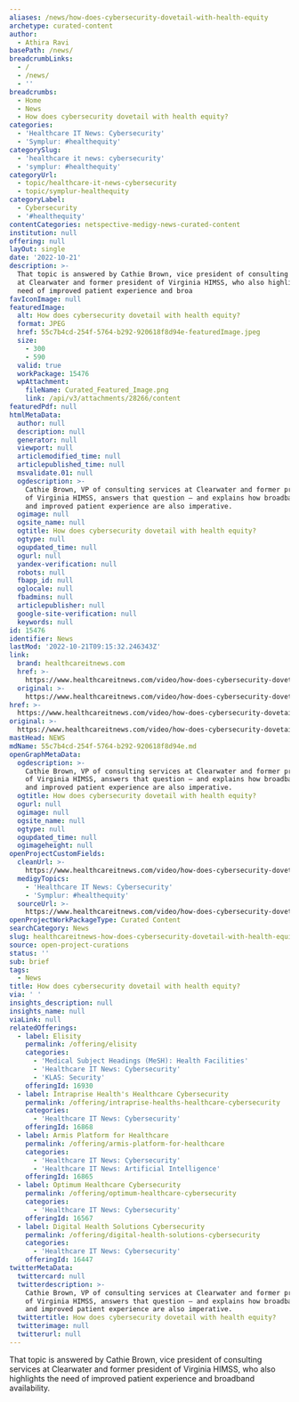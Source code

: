 ```yaml
---
aliases: /news/how-does-cybersecurity-dovetail-with-health-equity
archetype: curated-content
author:
  - Athira Ravi
basePath: /news/
breadcrumbLinks:
  - /
  - /news/
  - ''
breadcrumbs:
  - Home
  - News
  - How does cybersecurity dovetail with health equity?
categories:
  - 'Healthcare IT News: Cybersecurity'
  - 'Symplur: #healthequity'
categorySlug:
  - 'healthcare it news: cybersecurity'
  - 'symplur: #healthequity'
categoryUrl:
  - topic/healthcare-it-news-cybersecurity
  - topic/symplur-healthequity
categoryLabel:
  - Cybersecurity
  - '#healthequity'
contentCategories: netspective-medigy-news-curated-content
institution: null
offering: null
layOut: single
date: '2022-10-21'
description: >-
  That topic is answered by Cathie Brown, vice president of consulting services
  at Clearwater and former president of Virginia HIMSS, who also highlights the
  need of improved patient experience and broa
favIconImage: null
featuredImage:
  alt: How does cybersecurity dovetail with health equity?
  format: JPEG
  href: 55c7b4cd-254f-5764-b292-920618f8d94e-featuredImage.jpeg
  size:
    - 300
    - 590
  valid: true
  workPackage: 15476
  wpAttachment:
    fileName: Curated_Featured_Image.png
    link: /api/v3/attachments/28266/content
featuredPdf: null
htmlMetaData:
  author: null
  description: null
  generator: null
  viewport: null
  articlemodified_time: null
  articlepublished_time: null
  msvalidate.01: null
  ogdescription: >-
    Cathie Brown, VP of consulting services at Clearwater and former president
    of Virginia HIMSS, answers that question – and explains how broadband access
    and improved patient experience are also imperative.
  ogimage: null
  ogsite_name: null
  ogtitle: How does cybersecurity dovetail with health equity?
  ogtype: null
  ogupdated_time: null
  ogurl: null
  yandex-verification: null
  robots: null
  fbapp_id: null
  oglocale: null
  fbadmins: null
  articlepublisher: null
  google-site-verification: null
  keywords: null
id: 15476
identifier: News
lastMod: '2022-10-21T09:15:32.246343Z'
link:
  brand: healthcareitnews.com
  href: >-
    https://www.healthcareitnews.com/video/how-does-cybersecurity-dovetail-health-equity
  original: >-
    https://www.healthcareitnews.com/video/how-does-cybersecurity-dovetail-health-equity
href: >-
  https://www.healthcareitnews.com/video/how-does-cybersecurity-dovetail-health-equity
original: >-
  https://www.healthcareitnews.com/video/how-does-cybersecurity-dovetail-health-equity
mastHead: NEWS
mdName: 55c7b4cd-254f-5764-b292-920618f8d94e.md
openGraphMetaData:
  ogdescription: >-
    Cathie Brown, VP of consulting services at Clearwater and former president
    of Virginia HIMSS, answers that question – and explains how broadband access
    and improved patient experience are also imperative.
  ogtitle: How does cybersecurity dovetail with health equity?
  ogurl: null
  ogimage: null
  ogsite_name: null
  ogtype: null
  ogupdated_time: null
  ogimageheight: null
openProjectCustomFields:
  cleanUrl: >-
    https://www.healthcareitnews.com/video/how-does-cybersecurity-dovetail-health-equity
  medigyTopics:
    - 'Healthcare IT News: Cybersecurity'
    - 'Symplur: #healthequity'
  sourceUrl: >-
    https://www.healthcareitnews.com/video/how-does-cybersecurity-dovetail-health-equity
openProjectWorkPackageType: Curated Content
searchCategory: News
slug: healthcareitnews-how-does-cybersecurity-dovetail-with-health-equity
source: open-project-curations
status: ''
sub: brief
tags:
  - News
title: How does cybersecurity dovetail with health equity?
via: ' '
insights_description: null
insights_name: null
viaLink: null
relatedOfferings:
  - label: Elisity
    permalink: /offering/elisity
    categories:
      - 'Medical Subject Headings (MeSH): Health Facilities'
      - 'Healthcare IT News: Cybersecurity'
      - 'KLAS: Security'
    offeringId: 16930
  - label: Intraprise Health's Healthcare Cybersecurity
    permalink: /offering/intraprise-healths-healthcare-cybersecurity
    categories:
      - 'Healthcare IT News: Cybersecurity'
    offeringId: 16868
  - label: Armis Platform for Healthcare
    permalink: /offering/armis-platform-for-healthcare
    categories:
      - 'Healthcare IT News: Cybersecurity'
      - 'Healthcare IT News: Artificial Intelligence'
    offeringId: 16865
  - label: Optimum Healthcare Cybersecurity
    permalink: /offering/optimum-healthcare-cybersecurity
    categories:
      - 'Healthcare IT News: Cybersecurity'
    offeringId: 16567
  - label: Digital Health Solutions Cybersecurity
    permalink: /offering/digital-health-solutions-cybersecurity
    categories:
      - 'Healthcare IT News: Cybersecurity'
    offeringId: 16447
twitterMetaData:
  twittercard: null
  twitterdescription: >-
    Cathie Brown, VP of consulting services at Clearwater and former president
    of Virginia HIMSS, answers that question – and explains how broadband access
    and improved patient experience are also imperative.
  twittertitle: How does cybersecurity dovetail with health equity?
  twitterimage: null
  twitterurl: null
---
```

<p>That topic is answered by Cathie Brown, vice president of consulting services at Clearwater and former president of Virginia HIMSS, who also highlights the need of improved patient experience and broadband availability.</p>